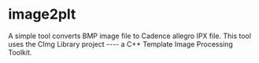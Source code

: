 # image2plt
A simple tool converts BMP image file to Cadence allegro IPX file.
This tool uses the CImg Library project ---- a  C++ Template Image Processing Toolkit.

